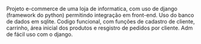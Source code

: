 Projeto e-commerce de uma loja de informatica, com uso de django (framework do python) permitindo integração em front-end.
Uso do banco de dados em sqlite.
Codigo funcional, com funções de cadastro de cliente, carrinho, área inicial dos produtos e resgistro de pedidos por cliente.
Adm de fácil uso com o django.
